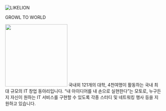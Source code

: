 
![LIKELION](https://github.com/user-attachments/assets/7d3483da-2a33-4fe0-8f87-d36bb911bb4b)


 GROWL TO WORLD

<img src="https://likelionjbnu.notion.site/image/https%3A%2F%2Fs3-us-west-2.amazonaws.com%2Fsecure.notion-static.com%2F6c21168c-ac1c-498a-a3ff-9e9fa8cda13a%2F%25EB%25A9%258B%25EC%259F%2581%25EC%259D%25B4%25EC%2582%25AC%25EC%259E%2590%25EC%25B2%2598%25EB%259F%25BC_%25EC%25A0%2584%25EB%25B6%2581%25EB%258C%2580_%25EB%25A1%259C%25EA%25B3%25A0.jpg?table=block&id=dc46625c-d05f-40e2-a3dd-e5b926168839&spaceId=99665ba5-4c9b-4ffd-92f0-95c9b068c24f&width=960&userId=&cache=v2.png" width="200" height="200"/> 국내외 121개의 대학, 4천여명이 활동하는 국내 최대 규모의 IT 창업 동아리입니다.
“내 아이디어를 내 손으로 실현한다”는 모토로, 누구든지 자신이 원하는 IT 서비스를 구현할 수 있도록 각종 스터디 및 네트워킹 행사 등을 지원하고 있습니다.


